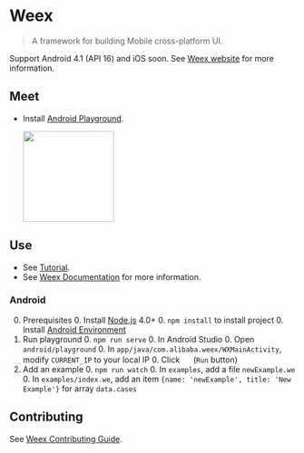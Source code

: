 # Weex
 
> A framework for building Mobile cross-platform UI.

Support Android 4.1 (API 16) and iOS soon. See [Weex website](http://alibaba.github.io/weex/) for more information. 

## Meet

* Install [Android Playground](http://g.tbcdn.cn/ali-wireless-h5/res/0.0.9/playground.apk).

    <img src="http://gtms03.alicdn.com/tps/i3/TB1uH3EMpXXXXcmXFXXdtp1PXXX-476-476.png" width="160" height="160" >

## Use

* See [Tutorial](http://alibaba.github.io/weex/doc/tutorial).
* See [Weex Documentation](http://alibaba.github.io/weex/doc) for more information.

### Android 

0. Prerequisites
    0. Install [Node.js](http://nodejs.org/) 4.0+
    0. `npm install` to install project
    0. Install [Android Environment](http://developer.android.com/training/basics/firstapp/index.html)
0. Run playground
    0. `npm run serve`
    0. In Android Studio
        0. Open `android/playground`
        0. In `app/java/com.alibaba.weex/WXMainActivity`, modify `CURRENT_IP` to your local IP
        0. Click <img src="http://gtms04.alicdn.com/tps/i4/TB1wCcqMpXXXXakXpXX3G7tGXXX-34-44.png" height="16" > (`Run` button)
0. Add an example
    0. `npm run watch`
    0. In `examples`, add a file `newExample.we`  
    0. In `examples/index.we`, add an item `{name: 'newExample', title: 'New Example'}` for array `data.cases`

## Contributing

See [Weex Contributing Guide](./CONTRIBUTING.md).
